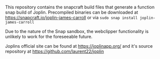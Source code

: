 This repository contains the snapcraft build files that generate a function snap build of Joplin. Precompiled binaries can be downloaded at https://snapcraft.io/joplin-james-carroll or via `sudo snap install joplin-james-carroll`

Due to the nature of the Snap sandbox, the webclipper functionality is unlikely to work for the foreseeable future.

Joplins official site can be found at https://joplinapp.org/ and it's source repository at https://github.com/laurent22/joplin
